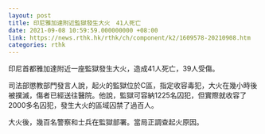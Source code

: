 ```yaml
---
layout: post
title: 印尼雅加達附近監獄發生大火　41人死亡
date: 2021-09-08 10:59:59.000000000 +08:00
link: https://news.rthk.hk/rthk/ch/component/k2/1609578-20210908.htm
categories: rthk
---
```


印尼首都雅加達附近一座監獄發生大火，造成41人死亡，39人受傷。

司法部懲教部門發言人說，起火的監獄位於C區，指定收容毒犯，大火在幾小時後被撲滅，傷者已經送往醫院。他說，監獄可容納1225名囚犯，但實際就收容了2000多名囚犯，發生大火的區域囚禁了過百人。

大火後，幾百名警察和士兵在監獄部署。當局正調查起火原因。
